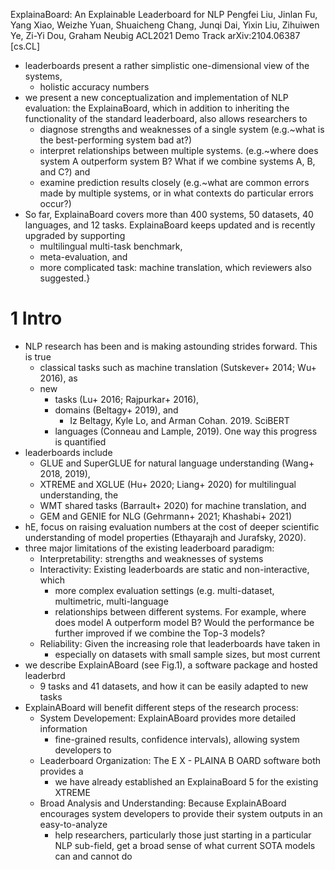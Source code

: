 ExplainaBoard: An Explainable Leaderboard for NLP
Pengfei Liu, Jinlan Fu, Yang Xiao, Weizhe Yuan, Shuaicheng Chang, Junqi Dai, Yixin Liu, Zihuiwen Ye, Zi-Yi Dou, Graham Neubig
ACL2021 Demo Track arXiv:2104.06387 [cs.CL]

* leaderboards present a rather simplistic one-dimensional view of the systems,
  * holistic accuracy numbers
* we present a new conceptualization and implementation of NLP evaluation: the
  ExplainaBoard, which in addition to inheriting the functionality of the
  standard leaderboard, also allows researchers to 
  * diagnose strengths and weaknesses of a single system (e.g.~what is the
    best-performing system bad at?)
  * interpret relationships between multiple systems. (e.g.~where does system A
    outperform system B? What if we combine systems A, B, and C?) and 
  * examine prediction results closely (e.g.~what are common errors made by
    multiple systems, or in what contexts do particular errors occur?)
* So far, ExplainaBoard covers more than 400 systems, 50 datasets, 40 languages,
  and 12 tasks. ExplainaBoard keeps updated and is recently upgraded by
  supporting 
  * multilingual multi-task benchmark, 
  * meta-evaluation, and 
  * more complicated task: machine translation, which reviewers also suggested.}

# 1 Intro

* NLP research has been and is making astounding strides forward.  This is true
  * classical tasks such as machine translation (Sutskever+ 2014; Wu+ 2016), as
  * new 
    * tasks (Lu+ 2016; Rajpurkar+ 2016), 
    * domains (Beltagy+ 2019), and
      * Iz Beltagy, Kyle Lo, and Arman Cohan. 2019. SciBERT
    * languages (Conneau and Lample, 2019). One way this progress is quantified
* leaderboards include 
  * GLUE and SuperGLUE for natural language understanding (Wang+ 2018, 2019),
  * XTREME and XGLUE (Hu+ 2020; Liang+ 2020) for multilingual understanding, the
  * WMT shared tasks (Barrault+ 2020) for machine translation, and 
  * GEM and GENIE for NLG (Gehrmann+ 2021; Khashabi+ 2021)
* hE, focus on raising evaluation numbers at the cost of deeper scientific
  understanding of model properties (Ethayarajh and Jurafsky, 2020).  
* three major limitations of the existing leaderboard paradigm: 
  * Interpretability: strengths and weaknesses of systems
  * Interactivity: Existing leaderboards are static and non-interactive, which
    * more complex evaluation settings (e.g.  multi-dataset, multimetric,
      multi-language
    * relationships between different systems. For example, where does model A
      outperform model B? Would the performance be further improved if we
      combine the Top-3 models?  
  * Reliability: Given the increasing role that leaderboards have taken in
    * especially on datasets with small sample sizes, but most current
* we describe ExplainABoard (see Fig.1), a software package and hosted leaderbrd
  * 9 tasks and 41 datasets, and how it can be easily adapted to new tasks
* ExplainABoard will benefit different steps of the research process: 
  * System Developement: ExplainABoard provides more detailed information
    * fine-grained results, confidence intervals), allowing system developers to
  * Leaderboard Organization: The E X - PLAINA B OARD software both provides a
    * we have already established an ExplainaBoard 5 for the existing XTREME 
  * Broad Analysis and Understanding: Because ExplainABoard encourages
    system developers to provide their system outputs in an easy-to-analyze
    * help researchers, particularly those just starting in a particular NLP
      sub-field, get a broad sense of what current SOTA models can and cannot do 
